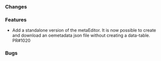 ### Changes

### Features
- Add a standalone version of the metaEditor. It is now possible to create and download an oemetadata json file without creating a data-table. PR#1020

### Bugs